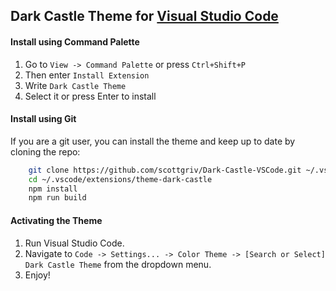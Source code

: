 ## Dark Castle Theme for [Visual Studio Code](https://code.visualstudio.com/)

#### Install using Command Palette

1.  Go to `View -> Command Palette` or press `Ctrl+Shift+P`
2.  Then enter `Install Extension`
3.  Write `Dark Castle Theme`
4.  Select it or press Enter to install

#### Install using Git

If you are a git user, you can install the theme and keep up to date by cloning the repo:

```bash
    git clone https://github.com/scottgriv/Dark-Castle-VSCode.git ~/.vscode/extensions/theme-dark-castle
    cd ~/.vscode/extensions/theme-dark-castle
    npm install
    npm run build
```

#### Activating the Theme

1. Run Visual Studio Code. 
2. Navigate to `Code -> Settings... -> Color Theme -> [Search or Select] Dark Castle Theme` from the dropdown menu.
3. Enjoy!


